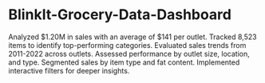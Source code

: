 # BlinkIt-Grocery-Data-Dashboard
Analyzed $1.20M in sales with an average of $141 per outlet.
Tracked 8,523 items to identify top-performing categories.
Evaluated sales trends from 2011-2022 across outlets.
Assessed performance by outlet size, location, and type.
Segmented sales by item type and fat content.
Implemented interactive filters for deeper insights.
